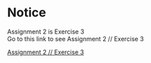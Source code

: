 # Notice

Assignment 2 is Exercise 3<br>
Go to this link to see Assignment 2 // Exercise 3

[Assignment 2 // Exercise 3](https://github.com/ArcticFoxCommander/JavaWithEclipse-Season-2/tree/ecf1d4eb36a5719706770a92e0e7ebc098d18478/src/unit1/Excercise3)